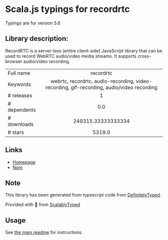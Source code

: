 
# Scala.js typings for recordrtc

Typings are for version 5.6

## Library description:
RecordRTC is a server-less (entire client-side) JavaScript library that can be used to record WebRTC audio/video media streams. It supports cross-browser audio/video recording.

|                    |                 |
| ------------------ | :-------------: |
| Full name          | recordrtc |
| Keywords           | webrtc, recordrtc, audio-recording, video-recording, gif-recording, audio/video recording |
| # releases         | 1 |
| # dependents       | 0.0 |
| # downloads        | 249315.33333333334 |
| # stars            | 5319.0 |

## Links
- [Homepage](http://RecordRTC.org/)
- [Npm](https://www.npmjs.com/package/recordrtc)
    


## Note
This library has been generated from typescript code from [DefinitelyTyped](https://definitelytyped.org).

Provided with :purple_heart: from [ScalablyTyped](https://github.com/oyvindberg/ScalablyTyped)

## Usage
See [the main readme](../../readme.md) for instructions.


